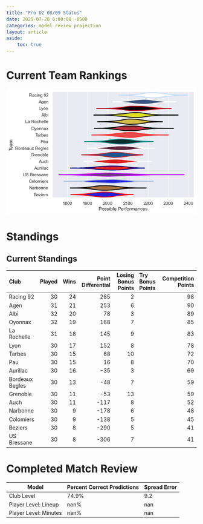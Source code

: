 ```yaml
---  
title: "Pro D2 08/09 Status"  
date: 2025-07-28 6:00:00 -0500  
categories: model review projection  
layout: article  
aside:  
    toc: true  
---
```

# Current Team Rankings


![Club Rankings](plots/rankings_Pro_D2_0809.png)
# Standings

## Current Standings


| Club            |   Played |   Wins |   Point Differential |   Losing Bonus Points | Try Bonus Points   |   Competition Points |
|:----------------|---------:|-------:|---------------------:|----------------------:|:-------------------|---------------------:|
| Racing 92       |       30 |     24 |                  285 |                     2 |                    |                   98 |
| Agen            |       31 |     21 |                  253 |                     6 |                    |                   90 |
| Albi            |       32 |     20 |                   78 |                     3 |                    |                   89 |
| Oyonnax         |       32 |     19 |                  168 |                     7 |                    |                   85 |
| La Rochelle     |       31 |     18 |                  145 |                     9 |                    |                   83 |
| Lyon            |       30 |     17 |                  152 |                     8 |                    |                   78 |
| Tarbes          |       30 |     15 |                   68 |                    10 |                    |                   72 |
| Pau             |       30 |     15 |                   16 |                     8 |                    |                   70 |
| Aurillac        |       30 |     16 |                  -35 |                     3 |                    |                   69 |
| Bordeaux Begles |       30 |     13 |                  -48 |                     7 |                    |                   59 |
| Grenoble        |       30 |     11 |                  -53 |                    13 |                    |                   59 |
| Auch            |       30 |     11 |                 -117 |                     8 |                    |                   52 |
| Narbonne        |       30 |      9 |                 -178 |                     6 |                    |                   48 |
| Colomiers       |       30 |      9 |                 -138 |                     5 |                    |                   45 |
| Beziers         |       30 |      8 |                 -290 |                     5 |                    |                   41 |
| US Bressane     |       30 |      8 |                 -306 |                     7 |                    |                   41 |



# Completed Match Review


| Model | Percent Correct Predictions | Spread Error |
| ------ | ------ | ------ |
| Club Level | 74.9% | 9.2 |
| Player Level: Lineup | nan% | nan |
| Player Level: Minutes | nan% | nan |

